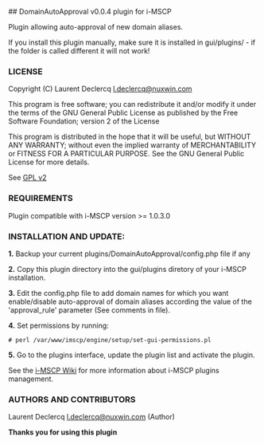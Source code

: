 
## DomainAutoApproval v0.0.4 plugin for i-MSCP

Plugin allowing auto-approval of new domain aliases.

If you install this plugin manually, make sure it is installed in
gui/plugins/ - if the folder is called different it will not work!

### LICENSE

Copyright (C) Laurent Declercq <l.declercq@nuxwin.com>

This program is free software; you can redistribute it and/or modify
it under the terms of the GNU General Public License as published by
the Free Software Foundation; version 2 of the License

This program is distributed in the hope that it will be useful,
but WITHOUT ANY WARRANTY; without even the implied warranty of
MERCHANTABILITY or FITNESS FOR A PARTICULAR PURPOSE.  See the
GNU General Public License for more details.

See [GPL v2](http://www.gnu.org/licenses/gpl-2.0.html "GPL v2")

### REQUIREMENTS

Plugin compatible with i-MSCP version >= 1.0.3.0

### INSTALLATION AND UPDATE:

**1.** Backup your current plugins/DomainAutoApproval/config.php file
   if any

**2.** Copy this plugin directory into the gui/plugins diretory of your
   i-MSCP installation.

**3.** Edit the config.php file to add domain names for which you want
   enable/disable auto-approval of domain aliases according the
   value of the 'approval_rule' parameter (See comments in file).

**4.** Set permissions by running:

	# perl /var/www/imscp/engine/setup/set-gui-permissions.pl

**5.** Go to the plugins interface, update the plugin list and activate
   the plugin.

See the [i-MSCP Wiki](http://wiki.i-mscp.net/doku.php?id=plugins:management "Plugin Management Interface") for more information about i-MSCP plugins management.

### AUTHORS AND CONTRIBUTORS

Laurent Declercq <l.declercq@nuxwin.com> (Author)

**Thanks you for using this plugin**
